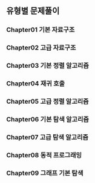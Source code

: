 ## 유형별 문제풀이

### Chapter01 기본 자료구조
### Chapter02 고급 자료구조
### Chapter03 기본 정렬 알고리즘
### Chapter04 재귀 호출
### Chapter05 고급 정렬 알고리즘
### Chapter06 기본 탐색 알고리즘
### Chapter07 고급 탐색 알고리즘
### Chapter08 동적 프로그래밍
### Chapter09 그래프 기본 탐색
